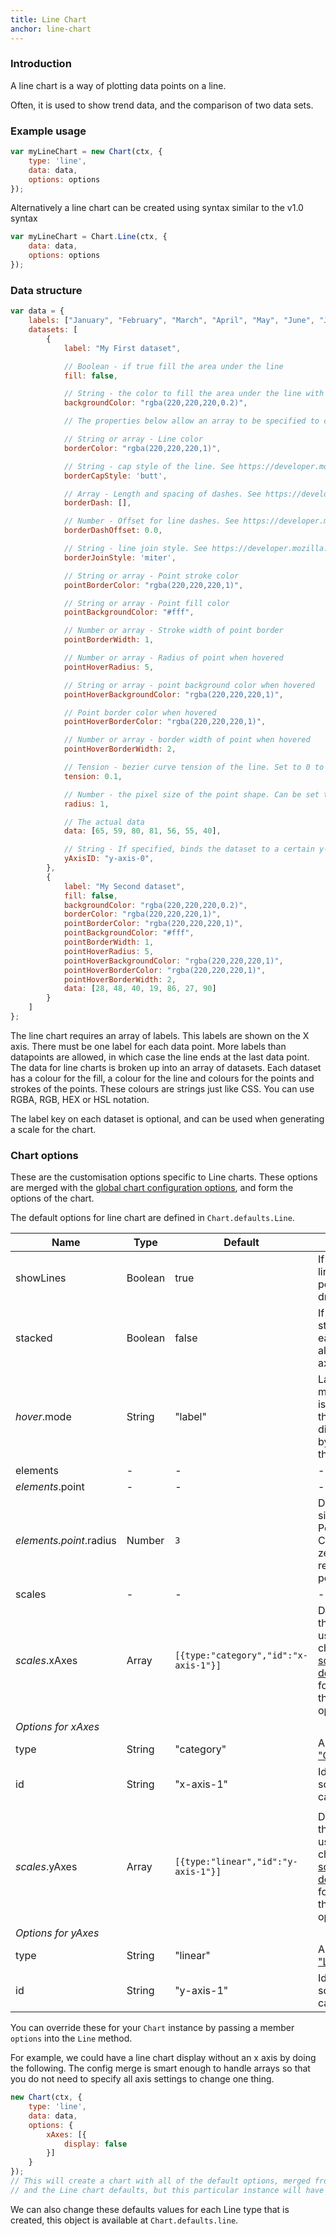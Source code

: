 ```yaml
---
title: Line Chart
anchor: line-chart
---
```

### Introduction
A line chart is a way of plotting data points on a line.

Often, it is used to show trend data, and the comparison of two data sets.

<div class="canvas-holder">
	<canvas width="250" height="125"></canvas>
</div>

### Example usage
```javascript
var myLineChart = new Chart(ctx, {
	type: 'line',
	data: data,
	options: options
});
```

Alternatively a line chart can be created using syntax similar to the v1.0 syntax
```javascript
var myLineChart = Chart.Line(ctx, {
	data: data,
	options: options
});
```
### Data structure

```javascript
var data = {
	labels: ["January", "February", "March", "April", "May", "June", "July"],
	datasets: [
		{
			label: "My First dataset",

			// Boolean - if true fill the area under the line
			fill: false,

			// String - the color to fill the area under the line with if fill is true
			backgroundColor: "rgba(220,220,220,0.2)",

			// The properties below allow an array to be specified to change the value of the item at the given index

			// String or array - Line color
			borderColor: "rgba(220,220,220,1)",

			// String - cap style of the line. See https://developer.mozilla.org/en-US/docs/Web/API/CanvasRenderingContext2D/lineCap
			borderCapStyle: 'butt',

			// Array - Length and spacing of dashes. See https://developer.mozilla.org/en-US/docs/Web/API/CanvasRenderingContext2D/setLineDash
			borderDash: [],

			// Number - Offset for line dashes. See https://developer.mozilla.org/en-US/docs/Web/API/CanvasRenderingContext2D/lineDashOffset
			borderDashOffset: 0.0,

			// String - line join style. See https://developer.mozilla.org/en-US/docs/Web/API/CanvasRenderingContext2D/lineJoin
			borderJoinStyle: 'miter',

			// String or array - Point stroke color
			pointBorderColor: "rgba(220,220,220,1)",

			// String or array - Point fill color
			pointBackgroundColor: "#fff",

			// Number or array - Stroke width of point border
			pointBorderWidth: 1,

			// Number or array - Radius of point when hovered
			pointHoverRadius: 5,

			// String or array - point background color when hovered
			pointHoverBackgroundColor: "rgba(220,220,220,1)",

			// Point border color when hovered
			pointHoverBorderColor: "rgba(220,220,220,1)",

			// Number or array - border width of point when hovered
			pointHoverBorderWidth: 2,

			// Tension - bezier curve tension of the line. Set to 0 to draw straight Wlines connecting points
			tension: 0.1,

			// Number - the pixel size of the point shape. Can be set to 0 to not render a circle over the point
			radius: 1,

			// The actual data
			data: [65, 59, 80, 81, 56, 55, 40],

			// String - If specified, binds the dataset to a certain y-axis. If not specified, the first y-axis is used. First id is y-axis-0
			yAxisID: "y-axis-0",
		},
		{
			label: "My Second dataset",
			fill: false,
			backgroundColor: "rgba(220,220,220,0.2)",
			borderColor: "rgba(220,220,220,1)",
			pointBorderColor: "rgba(220,220,220,1)",
			pointBackgroundColor: "#fff",
			pointBorderWidth: 1,
			pointHoverRadius: 5,
			pointHoverBackgroundColor: "rgba(220,220,220,1)",
			pointHoverBorderColor: "rgba(220,220,220,1)",
			pointHoverBorderWidth: 2,
			data: [28, 48, 40, 19, 86, 27, 90]
		}
	]
};
```

The line chart requires an array of labels. This labels are shown on the X axis. There must be one label for each data point. More labels than datapoints are allowed, in which case the line ends at the last data point.
The data for line charts is broken up into an array of datasets. Each dataset has a colour for the fill, a colour for the line and colours for the points and strokes of the points. These colours are strings just like CSS. You can use RGBA, RGB, HEX or HSL notation.

The label key on each dataset is optional, and can be used when generating a scale for the chart.

### Chart options

These are the customisation options specific to Line charts. These options are merged with the [global chart configuration options](#getting-started-global-chart-configuration), and form the options of the chart.

The default options for line chart are defined in `Chart.defaults.Line`.

Name | Type | Default | Description
--- | --- | --- | ---
showLines | Boolean | true | If false, the lines between points are not drawn
stacked | Boolean | false | If true, lines stack on top of each other along the y axis.
*hover*.mode | String | "label" | Label's hover mode. "label" is used since the x axis displays data by the index in the dataset.
elements | - | - | -
*elements*.point | - | - | -
*elements.point*.radius | Number | `3` | Defines the size of the Point shape. Can be set to zero to skip rendering a point.
scales | - | - | -
*scales*.xAxes | Array | `[{type:"category","id":"x-axis-1"}]` | Defines all of the x axes used in the chart. See the [scale documentation](#getting-started-scales) for details on the available options.
*Options for xAxes* | | |
type | String | "category" | As defined in ["Category"](#scales-category-scale).
id | String | "x-axis-1" | Id of the axis so that data can bind to it.
 | | |
 *scales*.yAxes | Array | `[{type:"linear","id":"y-axis-1"}]` | Defines all of the x axes used in the chart. See the [scale documentation](#getting-started-scales) for details on the available options.
 *Options for yAxes* | | |
 type | String | "linear" | As defined in ["Linear"](#scales-linear-scale).
 id | String | "y-axis-1" | Id of the axis so that data can bind to it.

You can override these for your `Chart` instance by passing a member `options` into the `Line` method.

For example, we could have a line chart display without an x axis by doing the following. The config merge is smart enough to handle arrays so that you do not need to specify all axis settings to change one thing.

```javascript
new Chart(ctx, {
	type: 'line',
	data: data,
	options: {
		xAxes: [{
			display: false
		}]
	}
});
// This will create a chart with all of the default options, merged from the global config,
// and the Line chart defaults, but this particular instance will have the x axis not displaying.
```

We can also change these defaults values for each Line type that is created, this object is available at `Chart.defaults.line`.
